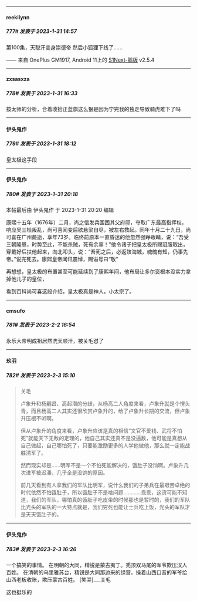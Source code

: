 
*****

####  reekilynn  
##### 777#       发表于 2023-1-31 14:57

第100集，天聪汗变身崇德帝
然后小狐狸下线了……

—— 来自 OnePlus GM1917, Android 11上的 [S1Next-鹅版](https://github.com/ykrank/S1-Next/releases) v2.5.4


*****

####  zxsasxza  
##### 778#       发表于 2023-1-31 16:33

按太师的分析，合着收拾正蓝旗这么狠是因为宁完我的独走导致骑虎难下了吗


*****

####  伊头鬼作  
##### 779#       发表于 2023-1-31 18:12

皇太极这手段


*****

####  伊头鬼作  
##### 780#       发表于 2023-1-31 20:18

 本帖最后由 伊头鬼作 于 2023-1-31 20:20 编辑 

康熙十五年（1676年）二月，尚之信发兵围困其父府邸，夺取广东最高指挥权，响应吴三桂叛乱，尚可喜闻变后欲悬梁自尽，被左右救起。同年十月二十九日，尚可喜在广州薨逝，享年73岁。临终前原本一直昏迷的他忽然强睁眼睛，说：“吾受三朝隆恩，时势至此，不能杀贼，死有余辜！”他令诸子把皇太极所赐冠服取出，穿戴好后扶他起来，向北叩头，说：“吾死之后，必返殡海城，魂魄有知，仍事先帝。”说完死去。康熙皇帝闻讯震悼，赐谥号曰“敬”

再想想，皇太极的布置甚至可能延续到了康熙年间，他布局让多尔衮根本没实力拿掉他儿子的皇位，

看到百科尚可喜这段介绍，皇太极真是神人，小太宗了。


*****

####  cmsufo  
##### 781#       发表于 2023-2-2 16:54

永乐大帝明成祖居然洗天顺汗，被关毛怼了


*****

####  玖羽  
##### 782#       发表于 2023-2-3 15:10

<blockquote>关毛

卢象升和杨嗣昌、高起潜的分歧，从杨高二人角度来看，卢象升就是个愣头青，而且杨高二人其实还很欣赏卢象升的，给了卢象升长期的交流，但卢象升压根不听啊。

但从卢象升的角度来看，卢象升应该是真的相信“文官不爱钱、武将不怕死”就能天下无敌的定理的，他自己其实还真不是没逼数，他可能是真想从自己做起，自己哪怕死了，只要能激励更多的人学他做他，那么就一定能战胜清军了。

然而现实却是……明军不是一个不怕死能解决的，饿肚子没饷啊。卢象升几次进军被迟滞，几乎全是没饷的原因。

前几天看到有人拿我们的军队比明军，说什么我们的子弟兵在最艰苦卓绝的时代依然不怕饿肚子，所以饿肚子不是啥问题…………乖乖，这货可能不知道，我们的军队，哪怕真的饿肚子吃皮带的时候那也是暂时的，我们的军队比光头的军队的一大特点就是，我们穷死也能让士兵吃上饭，光头的军队才是天天饿肚子的。</blockquote>


*****

####  伊头鬼作  
##### 783#       发表于 2023-2-3 16:26

一个搞笑的事情。 在明朝的大同，精锐是蒙古夷丁。秃顶双马尾的军爷欺压汉人百姓。 在清朝的乌里雅苏台，精锐是大同那边来的绿营。操着山西口音的军爷给山西老板收账，欺压蒙古百姓。 [笑哭]___关毛

这也挺乐的

